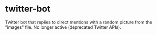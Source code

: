 # twitter-bot

Twitter bot that replies to direct mentions with a random picture from the "images" file. No longer active (deprecated Twitter APIs).

